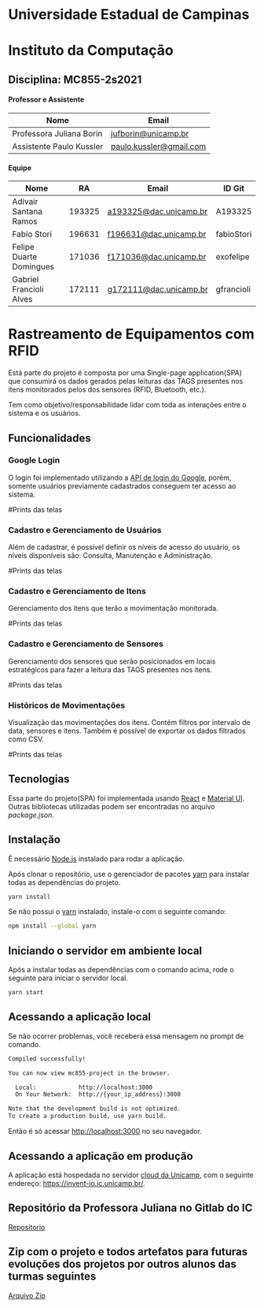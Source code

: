 # Universidade Estadual de Campinas
# Instituto da Computação

## Disciplina: MC855-2s2021

#### Professor e Assistente

| Nome                     | Email                   |
| ------------------------ | ------------------------|
| Professora Juliana Borin | jufborin@unicamp.br     |
| Assistente Paulo Kussler | paulo.kussler@gmail.com |


#### Equipe

| Nome                         | RA               | Email                  | ID Git                |
| ---------------------------- | ---------------- | ---------------------- |---------------------- |
| Adivair Santana Ramos        | 193325           | a193325@dac.unicamp.br | A193325               |
| Fabio Stori                  | 196631           | f196631@dac.unicamp.br | fabioStori            |
| Felipe Duarte Domingues      | 171036           | f171036@dac.unicamp.br | exofelipe             |
| Gabriel Francioli Alves      | 172111           | g172111@dac.unicamp.br | gfrancioli            |



# Rastreamento de Equipamentos com RFID 

Está parte do projeto é composta por uma Single-page application(SPA) que consumirá os dados gerados pelas leituras das TAGS presentes nos itens monitorados pelos dos sensores (RFID, Bluetooth, etc.).

Tem como objetivo/responsabilidade lidar com toda as interações entre o sistema e os usuários.

## Funcionalidades
### Google Login
 O login foi implementado utilizando a [API de login do Google](https://developers.google.com/identity/sign-in/web/sign-in), porém, somente usuários previamente cadastrados conseguem ter acesso ao sistema.

#Prints das telas

### Cadastro e Gerenciamento de Usuários

Além de cadastrar, é possível definir os níveis de acesso do usuário, os níveis disponíveis são: Consulta, Manutenção e Administração.

#Prints das telas

### Cadastro e Gerenciamento de Itens

Gerenciamento dos itens que terão a movimentação monitorada.

#Prints das telas 

### Cadastro e Gerenciamento de Sensores

Gerenciamento dos sensores que serão posicionados em locais estratégicos para fazer a leitura das TAGS presentes nos itens.

#Prints das telas

### Históricos de Movimentações

Visualização das movimentações dos itens. Contém filtros por intervalo de data, sensores e itens. Também é possível de exportar os dados filtrados como CSV.

#Prints das telas


## Tecnologias

Essa parte do projeto(SPA) foi implementada usando [React](https://pt-br.reactjs.org/) e [Material UI](https://mui.com/pt/).
Outras bibliotecas utilizadas podem ser encontradas no arquivo *package.json*.

## Instalação

É necessário [Node.js](https://nodejs.org/)  instalado para rodar a aplicação.

Após clonar o repositório, use o gerenciador de pacotes [yarn](https://yarnpkg.com/) para instalar todas as dependências do projeto.

```bash
yarn install
```

Se não possui o [yarn](https://yarnpkg.com/) instalado, instale-o com o seguinte comando:

```bash
npm install --global yarn
```

## Iniciando o servidor em ambiente local

Após a instalar todas as dependências com o comando acima, rode o seguinte  para iniciar o servidor local.

```bash
yarn start
```

## Acessando a aplicação local

Se não ocorrer problemas, você receberá essa mensagem no prompt de comando.

```bash
Compiled successfully!

You can now view mc855-project in the browser.

  Local:            http://localhost:3000
  On Your Network:  http://{your_ip_address}:3000

Note that the development build is not optimized.
To create a production build, use yarn build.
```

Então é só acessar [http://localhost:3000](http://localhost:3000) no seu navegador.

## Acessando a aplicação em produção

A aplicação está hospedada no servidor [cloud da Unicamp](https://cloud.ic.unicamp.br/), com o seguinte endereço: https://invent-io.ic.unicamp.br/.


## Repositório da Professora Juliana no Gitlab do IC

[Repositorio](http://repositorio)

## Zip com o projeto e todos artefatos para futuras evoluções dos projetos por outros alunos das turmas seguintes

[Arquivo Zip](http://zip)

